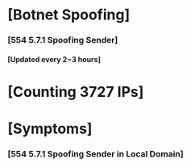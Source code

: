 # [Botnet Spoofing]
### [554 5.7.1 Spoofing Sender]
#### [Updated every 2~3 hours]

# [Counting 3727 IPs]

# [Symptoms] 
###   [554 5.7.1 Spoofing Sender in Local Domain]
